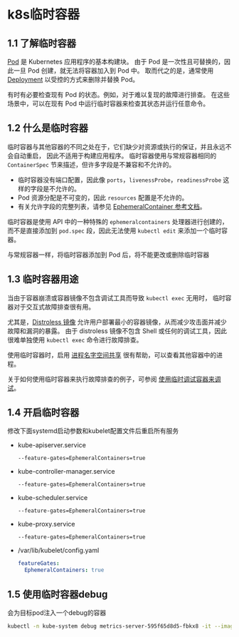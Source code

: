 # k8s临时容器

## 1.1 了解临时容器

[Pod](https://kubernetes.io/docs/concepts/workloads/pods/pod-overview/) 是 Kubernetes 应用程序的基本构建块。 由于 Pod 是一次性且可替换的，因此一旦 Pod 创建，就无法将容器加入到 Pod 中。 取而代之的是，通常使用 [Deployment](https://kubernetes.io/zh/docs/concepts/workloads/controllers/deployment/) 以受控的方式来删除并替换 Pod。

有时有必要检查现有 Pod 的状态。例如，对于难以复现的故障进行排查。 在这些场景中，可以在现有 Pod 中运行临时容器来检查其状态并运行任意命令。

## 1.2 什么是临时容器

临时容器与其他容器的不同之处在于，它们缺少对资源或执行的保证，并且永远不会自动重启， 因此不适用于构建应用程序。 临时容器使用与常规容器相同的 `ContainerSpec` 节来描述，但许多字段是不兼容和不允许的。

- 临时容器没有端口配置，因此像 `ports`，`livenessProbe`，`readinessProbe` 这样的字段是不允许的。
- Pod 资源分配是不可变的，因此 `resources` 配置是不允许的。
- 有关允许字段的完整列表，请参见 [EphemeralContainer 参考文档](https://kubernetes.io/docs/reference/generated/kubernetes-api/v1.21/#ephemeralcontainer-v1-core)。

临时容器是使用 API 中的一种特殊的 `ephemeralcontainers` 处理器进行创建的， 而不是直接添加到 `pod.spec` 段，因此无法使用 `kubectl edit` 来添加一个临时容器。

与常规容器一样，将临时容器添加到 Pod 后，将不能更改或删除临时容器

## 1.3 临时容器用途

当由于容器崩溃或容器镜像不包含调试工具而导致 `kubectl exec` 无用时， 临时容器对于交互式故障排查很有用。

尤其是，[Distroless 镜像](https://github.com/GoogleContainerTools/distroless) 允许用户部署最小的容器镜像，从而减少攻击面并减少故障和漏洞的暴露。 由于 distroless 镜像不包含 Shell 或任何的调试工具，因此很难单独使用 `kubectl exec` 命令进行故障排查。

使用临时容器时，启用 [进程名字空间共享](https://kubernetes.io/zh/docs/tasks/configure-pod-container/share-process-namespace/) 很有帮助，可以查看其他容器中的进程。

关于如何使用临时容器来执行故障排查的例子，可参阅 [使用临时调试容器来调试](https://kubernetes.io/zh/docs/tasks/debug-application-cluster/debug-running-pod/#ephemeral-container)。

## 1.4 开启临时容器

修改下面systemd启动参数和kubelet配置文件后重启所有服务

- kube-apiserver.service

  ```
  --feature-gates=EphemeralContainers=true
  ```

- kube-controller-manager.service

  ```
  --feature-gates=EphemeralContainers=true
  ```

- kube-scheduler.service

  ```
  --feature-gates=EphemeralContainers=true
  ```

- kube-proxy.service

  ```
  --feature-gates=EphemeralContainers=true
  ```

- /var/lib/kubelet/config.yaml

  ```yaml
  featureGates:
    EphemeralContainers: true
  ```


## 1.5 使用临时容器debug

会为目标pod注入一个debug的容器

```bash
kubectl -n kube-system debug metrics-server-595f65d8d5-fbkx8 -it --image=registry.cn-beijing.aliyuncs.com/dotbalo/debug-tools
```

